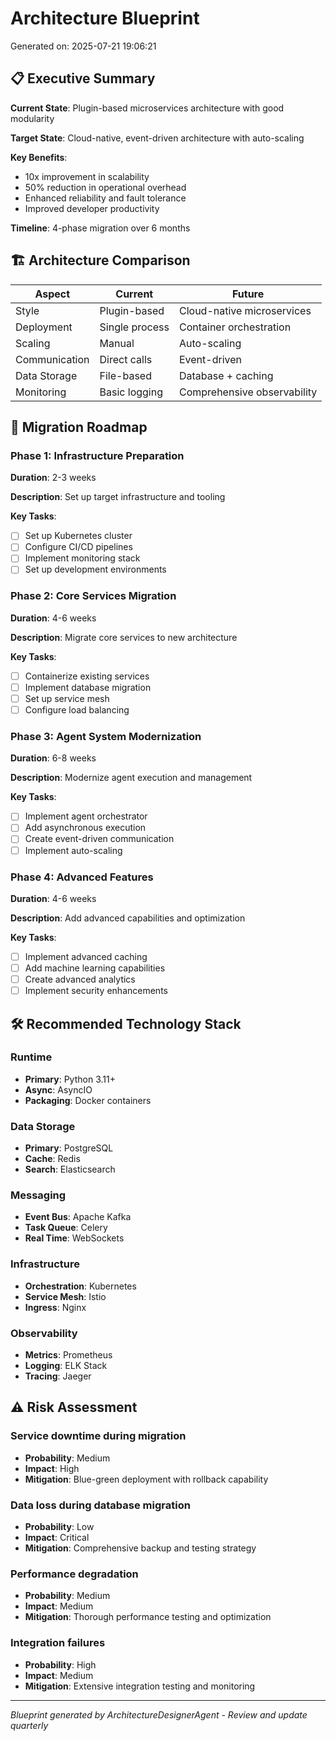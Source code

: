 # Architecture Blueprint

Generated on: 2025-07-21 19:06:21

## 📋 Executive Summary

**Current State**: Plugin-based microservices architecture with good modularity

**Target State**: Cloud-native, event-driven architecture with auto-scaling

**Key Benefits**:
- 10x improvement in scalability
- 50% reduction in operational overhead
- Enhanced reliability and fault tolerance
- Improved developer productivity

**Timeline**: 4-phase migration over 6 months

## 🏗️ Architecture Comparison

| Aspect | Current | Future |
|--------|---------|--------|
| Style | Plugin-based | Cloud-native microservices |
| Deployment | Single process | Container orchestration |
| Scaling | Manual | Auto-scaling |
| Communication | Direct calls | Event-driven |
| Data Storage | File-based | Database + caching |
| Monitoring | Basic logging | Comprehensive observability |

## 🚀 Migration Roadmap

### Phase 1: Infrastructure Preparation
**Duration**: 2-3 weeks

**Description**: Set up target infrastructure and tooling

**Key Tasks**:
- [ ] Set up Kubernetes cluster
- [ ] Configure CI/CD pipelines
- [ ] Implement monitoring stack
- [ ] Set up development environments

### Phase 2: Core Services Migration
**Duration**: 4-6 weeks

**Description**: Migrate core services to new architecture

**Key Tasks**:
- [ ] Containerize existing services
- [ ] Implement database migration
- [ ] Set up service mesh
- [ ] Configure load balancing

### Phase 3: Agent System Modernization
**Duration**: 6-8 weeks

**Description**: Modernize agent execution and management

**Key Tasks**:
- [ ] Implement agent orchestrator
- [ ] Add asynchronous execution
- [ ] Create event-driven communication
- [ ] Implement auto-scaling

### Phase 4: Advanced Features
**Duration**: 4-6 weeks

**Description**: Add advanced capabilities and optimization

**Key Tasks**:
- [ ] Implement advanced caching
- [ ] Add machine learning capabilities
- [ ] Create advanced analytics
- [ ] Implement security enhancements

## 🛠️ Recommended Technology Stack

### Runtime
- **Primary**: Python 3.11+
- **Async**: AsyncIO
- **Packaging**: Docker containers

### Data Storage
- **Primary**: PostgreSQL
- **Cache**: Redis
- **Search**: Elasticsearch

### Messaging
- **Event Bus**: Apache Kafka
- **Task Queue**: Celery
- **Real Time**: WebSockets

### Infrastructure
- **Orchestration**: Kubernetes
- **Service Mesh**: Istio
- **Ingress**: Nginx

### Observability
- **Metrics**: Prometheus
- **Logging**: ELK Stack
- **Tracing**: Jaeger

## ⚠️ Risk Assessment

### Service downtime during migration
- **Probability**: Medium
- **Impact**: High
- **Mitigation**: Blue-green deployment with rollback capability

### Data loss during database migration
- **Probability**: Low
- **Impact**: Critical
- **Mitigation**: Comprehensive backup and testing strategy

### Performance degradation
- **Probability**: Medium
- **Impact**: Medium
- **Mitigation**: Thorough performance testing and optimization

### Integration failures
- **Probability**: High
- **Impact**: Medium
- **Mitigation**: Extensive integration testing and monitoring

---
*Blueprint generated by ArchitectureDesignerAgent - Review and update quarterly*

